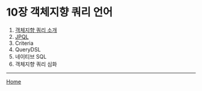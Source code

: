 # 10장 객체지향 쿼리 언어

1. [객체지향 쿼리 소개](./01.md)
2. [JPQL](./02.md)
3. Criteria
4. QueryDSL
5. 네이티브 SQL
6. 객체지향 쿼리 심화

-----
[Home](/README.md)
